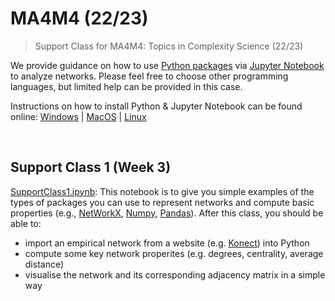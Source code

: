 # MA4M4 (22/23)
> Support Class for MA4M4: Topics in Complexity Science (22/23)

We provide guidance on how to use [Python packages](https://www.python.org/) via [Jupyter Notebook](https://jupyter.org/) to analyze networks. Please feel free to choose other programming languages, but limited help can be provided in this case.

Instructions on how to install Python & Jupyter Notebook can be found online: [Windows](https://www.geeksforgeeks.org/how-to-install-jupyter-notebook-in-windows/) | [MacOS](https://www.geeksforgeeks.org/how-to-install-jupyter-notebook-on-macos/) | [Linux](https://www.geeksforgeeks.org/how-to-install-jupyter-notebook-in-linux/)

&nbsp;

## Support Class 1 (Week 3)
[SupportClass1.ipynb](https://github.com/YuetingH/MA4M4_2023/blob/main/Support_Class1/SupportClass1.ipynb): This notebook is to give you simple examples of the types of packages you can use to represent networks and compute basic properties (e.g., [NetWorkX](https://networkx.org/), [Numpy](https://numpy.org/), [Pandas](https://pandas.pydata.org/)). After this class, you should be able to:
- import an empirical network from a website (e.g. [Konect](http://konect.cc/networks/)) into Python
- compute some key network properites (e.g. degrees, centrality, average distance)
- visualise the network and its corresponding adjacency matrix in a simple way